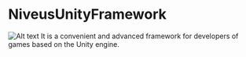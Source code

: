 # NiveusUnityFramework
![Alt text](img/Slide%2016_9%20-%201.png)
It is a convenient and advanced framework for developers of games based on the Unity engine.